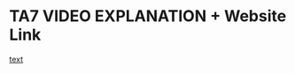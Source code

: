 # TA7 VIDEO EXPLANATION + Website Link

[text](https://drive.google.com/drive/folders/17lcvq4ygHna6psWvTMgg_x7zRMiSs9tA?usp=sharing)

